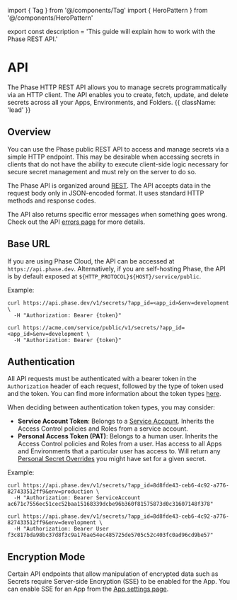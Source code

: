 import { Tag } from '@/components/Tag'
import { HeroPattern } from '@/components/HeroPattern'

export const description =
  'This guide will explain how to work with the Phase REST API.'

<HeroPattern />

# API

The Phase HTTP REST API allows you to manage secrets programmatically via an HTTP client. The API enables you to create, fetch, update, and delete secrets across all your Apps, Environments, and Folders. {{ className: 'lead' }}

## Overview

You can use the Phase public REST API to access and manage secrets via a simple HTTP endpoint. This may be desirable when accessing secrets in clients that do not have the ability to execute client-side logic necessary for secure secret management and must rely on the server to do so.

The Phase API is organized around [REST](https://en.wikipedia.org/wiki/Representational_State_Transfer). The API accepts data in the request body only in JSON-encoded format. It uses standard HTTP methods and response codes.

The API also returns specific error messages when something goes wrong. Check out the API [errors page](/public-api/errors) for more details.

## Base URL

If you are using Phase Cloud, the API can be accessed at `https://api.phase.dev`. Alternatively, if you are self-hosting Phase, the API is by default exposed at `${HTTP_PROTOCOL}${HOST}/service/public`.

Example:

<CodeGroup>

```fish {{ title: 'Phase Cloud' }}
curl https://api.phase.dev/v1/secrets/?app_id=<app_id>&env=development \
  -H "Authorization: Bearer {token}"
```

```fish {{ title: 'Self-hosted' }}
curl https://acme.com/service/public/v1/secrets/?app_id=<app_id>&env=development \
  -H "Authorization: Bearer {token}"
```

</CodeGroup>

## Authentication

All API requests must be authenticated with a bearer token in the `Authorization` header of each request, followed by the type of token used and the token. You can find more information about the token types [here](/access-control/authentication#programmatic-authentication).

When deciding between authentication token types, you may consider:
- **Service Account Token**: Belongs to a [Service Account](/access-control/service-accounts). Inherits the Access Control policies and Roles from a service account.
- **Personal Access Token (PAT)**: Belongs to a human user. Inherits the Access Control policies and Roles from a user. Has access to all Apps and Environments that a particular user has access to. Will return any [Personal Secret Overrides](/console/secrets#override-a-secret-personal-secrets) you might have set for a given secret.

Example:

<CodeGroup>

```fish {{ title: 'Service Account Token' }}
curl https://api.phase.dev/v1/secrets/?app_id=8d8fde43-ceb6-4c92-a776-827433512ff9&env=production \
  -H "Authorization: Bearer ServiceAccount ac671c7556ec51cec52baa15168339dcbe96b360f81575873d0c31607148f378"
```

```fish {{ title: 'Personal Access Token (PAT)' }}
curl https://api.phase.dev/v1/secrets/?app_id=8d8fde43-ceb6-4c92-a776-827433512ff9&env=development \
  -H "Authorization: Bearer User f3c817bda98bc37d8f3c9a176ae54ec485725de5705c52c403fc0ad96cd9be57"
```

</CodeGroup>

## Encryption Mode

Certain API endpoints that allow manipulation of encrypted data such as Secrets require Server-side Encryption (SSE) to be enabled for the App. You can enable SSE for an App from the [App settings page](/console/apps#settings).
